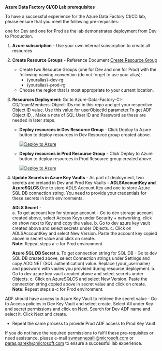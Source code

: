 **Azure Data Factory CI/CD Lab prerequisites**

To have a successful experience for the Azure Data Factory CI/CD lab, please ensure that you meet the following pre-requisites:

one for Dev and one for Prod as the lab demonstrates deployment from Dev to Production.  

1. **Azure subscription** - Use your own internal subscription to create all resources
2. **Create Resource Groups** - Reference Document [Create Resource Group](https://learn.microsoft.com/en-us/azure/azure-resource-manager/management/manage-resource-groups-portal#create-resource-groups) <br />

	* Create two Resource Groups (one for Dev and one for Prod) with the following naming convention (do not forget to use your alias):<br />
		 + {youralias}-dev-rg  <br />
		 + {youralias}-prod-rg <br />
	* Choose the region that is most appropriate to your current location.
3. **Resources Deployment:** Go to Azure-Data-Factory-CI-CD/TeamMembers-Object-IDs.md in this repo and get your respective Object ID value. Use this value for userObjectId parameter.To get ADF Object ID, . Make a note of SQL User ID and Password as these are needed in later steps.

	+ **Deploy resources in Dev Resource Group** - Click Deploy to Azure button to deploy resources in Dev Resource group created above. 

		[![Deploy to Azure](https://aka.ms/deploytoazurebutton)](https://portal.azure.com/#create/Microsoft.Template/uri/https%3A%2F%2Fraw.githubusercontent.com%2Fswmannepalli%2FAzure-Data-Factory-CI-CD%2Fmain%2FARMTemplates%2FDev%2FMainARMTemplate.json)

	 + **Deploy resources in Prod Resource Group** - Click Deploy to Azure button to deploy resources in Prod Resource group created above. 

		[![Deploy to Azure](https://aka.ms/deploytoazurebutton)](https://portal.azure.com/#create/Microsoft.Template/uri/https%3A%2F%2Fraw.githubusercontent.com%2Fswmannepalli%2FAzure-Data-Factory-CI-CD%2Fmain%2FARMTemplates%2FProd%2FMainARMTemplate.json)

5. **Update Secrets in Azure Key Vaults** - As part of deployment, two secrets are cretaed in Dev and Prod Key Vaults - **ADLSAccountKey and AzureSQLCS**.One to store ADLS Account Key and one to store Azure SQL DB connection string. You need to provide your credentials for these secrets in both environments.
	
	 **ADLS Secret** - <br /> 
		a. To get account key for storage account - Go to dev storage account created above, select Access Keys under Security + networking, click on show next to Key and copy the value.
		b. Go to dev azure key vault created above and select secrets under Objects. 
		c. Click on ADLSAccountKey and select New Version. Paste the account key copied above in secret value and click on create. <br />
	**Note:** Repeat steps  a-c for Prod environment.
	
	**Azure SQL DB Secret**
		a. To get connection string for SQL DB - Go to dev SQL DB created above, select Connection strings under Settings and copy ADO.NET (SQL authentication) value. Replace {your_username} and password with vaules you provided during resource deployment.
		b. Go to dev azure key vault created above and select secrets under Objects. 
		c. Click on AzureSQLCS and select New Version. Paste the connection string copied above in secret value and click on create.<br />
	**Note:** Repeat steps  a-c for Prod environment.
		
ADF should have access to Azure Key Vault to retrieve the secret value - Go to Access policies in Dev Key Vault and select create. Select All under Key and secret permissions and click on Next. Search for Dev ADF name and select it. Click Next and create. <br />

+ Repeat the same process to provide Prod ADF access to Prod Key Vault.<br />
	
If you do not have the required permissions to fulfil these pre-requisites or need assistance, please e-mail swmannepalli@microsoft.com or paras.parekh@microsoft.com  to ensure a successful lab experience.
